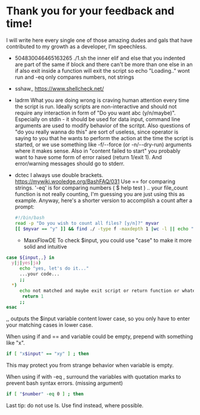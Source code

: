 # Thank you for your feedback and time!
I will write here every single one of those amazing dudes and gals that have contributed to my growth as a developer, I'm speechless. 

- 504830046465163265
  ./1.sh the inner elif and else that you indented are part of the same if block and there can't be more than one else in an if
  also exit inside a function will exit the script so echo "Loading.."  wont run and -eq only compares numbers, not strings
  
- sshaw_
  https://www.shellcheck.net/
  
- ladrm 
  What you are doing wrong is craving human attention every time the script is run.
  Ideally scripts are non-interactive and should not require any interaction in form of "Do you want abc (y/n/maybe)". Especially on stdin - it should be used for     data input, command line arguments are used to modify behavior of the scritpt.
  Also questions of "do you really wanna do this" are sort of useless, since operator is saying to you that he wants to perform the action at the time the script is 
  started, or we use something like -f/--force (or -n/--dry-run) arguments where it makes sense.
  Also in "content failed to start" you probably want to have some form of error raised (return 1/exit 1). And error/warning messages should go to stderr.

- dctec
  I always use double brackets. https://mywiki.wooledge.org/BashFAQ/031
  Use == for comparing strings. '-eq' is for comparing numbers ( $ help test )
  .. your file_count function is not really counting, I'm guessing you are just using this as example. Anyway, here's a shorter version to accomplish a count after   a prompt:
  
  ```bash
  #!/bin/bash
  read -p "Do you wish to count all files? [y/n]?" myvar
  [[ $myvar == "y" ]] && find ./ -type f -maxdepth 1 |wc -l || echo "content failed to start\!"
  ```
  
  - MaxxFlowDE 
    To check $input, you could use "case" to make it more solid and intuitive
```bash
case ${input,,} in
  y|j|yes|ja) 
     echo "yes, let's do it..."
     ...your code... 
     ;;
  *) 
     echo not matched and maybe exit script or return function or whatever 
      return 1
     ;;
esac
```
,, outputs the $input variable content lower case, so you only have to enter your matching cases in lower case.

When using if and == and variable could be empty, prepend with something like "x".
```bash
if [ "x$input" == "xy" ] ; then
```
This may protect you from strange behavior when variable is empty.

When using if with -eq , surround the variables with quotation marks to prevent bash syntax errors. (missing argument)
```bash
if [ "$number" -eq 0 ] ; then
```
Last tip: do not use ls. Use find instead, where possible.
